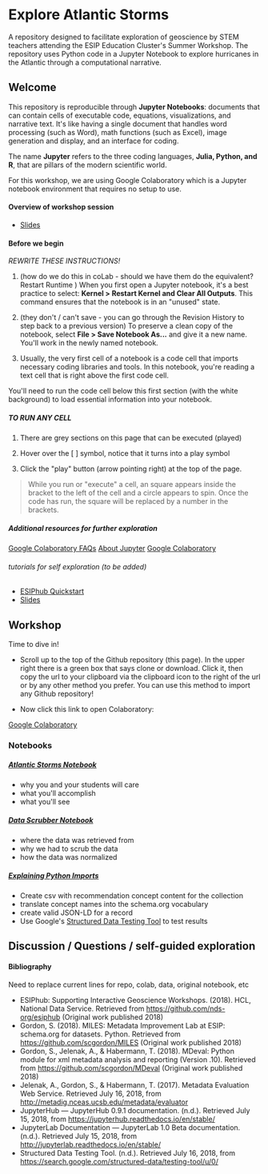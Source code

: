 # Explore Atlantic Storms
A repository designed to facilitate exploration of geoscience by STEM teachers attending the ESIP Education Cluster's Summer Workshop. The repository uses Python code in a Jupyter Notebook to explore hurricanes in the Atlantic through a computational narrative.

## Welcome

This repository is reproducible through <b>Jupyter Notebooks</b>: documents that can contain cells of executable code, equations, visualizations, and narrative text. It's like having a single document that handles word processing (such as  Word), math functions (such as Excel), image generation and display, and an interface for coding.

The name <b>Jupyter</b> refers to the three coding languages, <b>Julia, Python, and R</b>, that are pillars of the modern scientific world. 

For this workshop, we are using Google Colaboratory which is a Jupyter notebook environment that requires no setup to use.

####  Overview of workshop session
* [Slides](https://schd.ws/hosted_files/2018esipsummermeeting/ab/MILESsessionOverview.pptx)

#### Before we begin

*REWRITE THESE INSTRUCTIONS!*
1. (how do we do this in coLab - should we have them do the equivalent? Restart Runtime ) When you first open a Jupyter notebook, it's a best practice to select: <b>Kernel > Restart Kernel and Clear All Outputs</b>. This command ensures that the notebook is in an "unused" state. 

2. (they don't / can't save - you can go through the Revision History to step back to a previous version) To preserve a clean copy of the notebook, select <b>File > Save Notebook As...</b> and give it a new name. You'll work in the newly named notebook.

3. Usually, the very first cell of a notebook is a code cell that imports necessary coding libraries and tools. In this notebook, you're reading a text cell that is right above the first code cell. 

You'll need to run the code cell below this first section (with the white background) to load essential information into your notebook. 

##### TO RUN ANY CELL

1. There are grey sections on this page that can be executed (played)

2. Hover over the  [   ] symbol, notice that it turns into a play symbol

3. Click the "play" button (arrow pointing right) at the top of the page. 


> While you run or "execute" a cell, an square appears inside the bracket to the left of the cell and a circle appears to spin. Once the code has run, the square will be replaced by a number in the brackets.

##### Additional resources for further exploration
[Google Colaboratory FAQs](https://research.google.com/colaboratory/faq.html)
[About Jupyter](https://jupyter.org/)
[Google Colaboratory](https://colab.research.google.com/notebook#create=true&language=python3)
###### tutorials for self exploration (to be added)
* [ESIPhub Quickstart](shared/Quickstart.md)
* [Slides](https://schd.ws/hosted_files/2018esipsummermeeting/b4/ESIPhubQuickStart.pptx)

## Workshop

Time to dive in!

* Scroll up to the top of the Github repository (this page). In the upper right there is a green box that says clone or download. Click it, then copy the url to your clipboard via the clipboard icon to the right of the url or by any other method you prefer. You can use this method to import any Github repository!

* Now click this link to open Colaboratory:

[Google Colaboratory](https://colab.research.google.com/notebook#create=true&language=python3)


### Notebooks

##### [Atlantic Storms Notebook](./15May_atlantic_storms.ipynb)
* why you and your students will care
* what you'll accomplish
* what you'll see

##### [Data Scrubber Notebook](./data_scrubber.ipynb)
* where the data was retrieved from
* why we had to scrub the data
* how the data was normalized

##### [Explaining Python Imports](./explanation_of_initial_python_imports)
* Create csv with recommendation concept content for the collection 
* translate concept names into the schema.org vocabulary
* create valid JSON-LD for a record
* Use Google's [Structured Data Testing Tool](https://search.google.com/structured-data/testing-tool/u/0/) to test results

## Discussion / Questions / self-guided exploration

#### Bibliography

Need to replace current lines for repo, colab, data, original notebook, etc

* ESIPhub: Supporting Interactive Geoscience Workshops. (2018). HCL, National Data Service. Retrieved from https://github.com/nds-org/esiphub (Original work published 2018)
* Gordon, S. (2018). MILES: Metadata Improvement Lab at ESIP: schema.org for datasets. Python. Retrieved from https://github.com/scgordon/MILES (Original work published 2018)
* Gordon, S., Jelenak, A., & Habermann, T. (2018). MDeval: Python module for xml metadata analysis and reporting (Version .10). Retrieved from https://github.com/scgordon/MDeval (Original work published 2018)
* Jelenak, A., Gordon, S., & Habermann, T. (2017). Metadata Evaluation Web Service. Retrieved July 16, 2018, from http://metadig.nceas.ucsb.edu/metadata/evaluator
* JupyterHub — JupyterHub 0.9.1 documentation. (n.d.). Retrieved July 15, 2018, from https://jupyterhub.readthedocs.io/en/stable/
* JupyterLab Documentation — JupyterLab 1.0 Beta documentation. (n.d.). Retrieved July 15, 2018, from http://jupyterlab.readthedocs.io/en/stable/
* Structured Data Testing Tool. (n.d.). Retrieved July 16, 2018, from https://search.google.com/structured-data/testing-tool/u/0/



